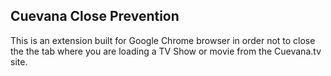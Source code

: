 ## Cuevana Close Prevention

This is an extension built for Google Chrome browser in order not to close the the tab where you are loading a TV Show or movie from the Cuevana.tv site.